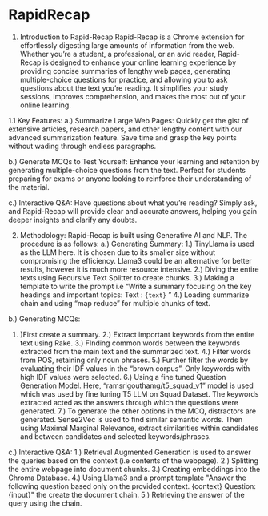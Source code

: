 # RapidRecap
1. Introduction to Rapid-Recap
Rapid-Recap is a Chrome extension for effortlessly digesting large amounts of information from the web. Whether you’re a student, a professional, or an avid reader, Rapid-Recap is designed to enhance your online learning experience by providing concise summaries of lengthy web pages, generating multiple-choice questions for practice, and allowing you to ask questions about the text you’re reading. It simplifies your study sessions, improves comprehension, and makes the most out of your online learning. 

1.1 Key Features:
a.) Summarize Large Web Pages: Quickly get the gist of extensive articles, research papers, and other lengthy content with our advanced summarization feature. Save time and grasp the key points without wading through endless paragraphs.

b.) Generate MCQs to Test Yourself: Enhance your learning and retention by generating multiple-choice questions from the text. Perfect for students preparing for exams or anyone looking to reinforce their understanding of the material.

c.) Interactive Q&A: Have questions about what you’re reading? Simply ask, and Rapid-Recap will provide clear and accurate answers, helping you gain deeper insights and clarify any doubts.

2. Methodology:
Rapid-Recap is built using Generative AI and NLP. The procedure is as follows:
a.) Generating Summary: 
1.) TinyLlama is used as the LLM here. It is chosen due to its smaller size without compromising the efficiency. Llama3 could be an alternative for better results, however it is much more resource intensive.
2.) Diving the entire texts using Recursive Text Splitter to create chunks.
3.) Making a template to write the prompt i.e  “Write a summary focusing on the key headings and important topics:   Text : `{text}` ”
4.) Loading summarize chain and using “map reduce” for multiple chunks of text.

b.) Generating MCQs:
1. )First create a summary.
2.) Extract important keywords from the entire text using Rake.
3.) FInding common words between the keywords extracted from the main text and the summarized text.
4.) Filter words from POS, retaining only noun phrases.
5.) Further filter the words by evaluating their IDF values in the “brown corpus”. Only keywords with high IDF values were selected.
6.) Using a fine tuned Question Generation Model. Here, “ramsrigouthamg/t5_squad_v1” model is used which was used by fine tuning T5 LLM on Squad Dataset. The keywords extracted acted as the answers through which the questions were generated.
7.) To generate the other options in the MCQ, distractors are generated. Sense2Vec is used to find similar semantic words. Then using Maximal Marginal Relevance, extract similarities within candidates and between candidates and selected keywords/phrases.
   
c.) Interactive Q&A:
1.) Retrieval Augmented Generation is used to answer the queries based on the context (i.e contents of the webpage).
2.) Splitting the entire webpage into document chunks.
3.) Creating embeddings into the Chroma Database.
4.) Using Llama3 and a prompt template "Answer the following question based only on the provided context. <context>  {context} </context> Question: {input}" the create the document chain.
5.) Retrieving the answer of the query using the chain.




